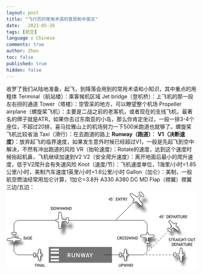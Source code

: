 ```yaml
---
layout: post
title: "飞行员的常用术语的意思和中英文"
date:   2021-05-26
tags: [航空]
language : Chinese
comments: true
author: Zhen
toc: false
published: true
hidden: false
---
```

收罗了我们从陆地准备，起飞，到降落会用到的常用术语和小知识，其中重点的用粗体
Terminal（航站楼）：乘客候机区域
Jet bridge（登机桥）：上飞机的那一段左右拐的通道
Tower（塔楼）：空管呆的地方，可以瞭望整个机场
Propeller airplane（螺旋桨飞机）：主要是二战之前的老客机，或者现在的支线飞机，最著名的牌子就是ATR，如果你去过东南亚的小岛，那么你肯定坐过，一般一排3-4个座位，不超过20排，喜马拉雅山上的机场努力一下500米跑道也就够了。螺旋桨飞机比较省油
Taxi（滑行）：在去跑道的路上
**Runway（跑道）**：
**V1（决断速度）**：放弃起飞的临界速度，如果发生意外时候已经超过V1，一般是先起飞到空中解决，不然有冲出跑道的风险
VR（抬轮速度）：Rotate的速度，达到这个速度时候抬起机鼻，飞机继续加速到V2
V2（安全爬升速度）：离开地面后最小的爬升速度，低于V2爬升会有失速风险
Knot（速度/节）：飞机速度单位，1海里/小时=1.85公里/小时，美制汽车速度1英里/小时=1.6公里/小时
Gallon（加仑）：美制，一般航空燃油经常用加仑计算，1加仑=3.8升
A330
A380
DC
MD
Flap（襟翼）襟翼
三边/五边：
![enter image description here](https://github.com/hytvszz/hytvszz.github.io/raw/master/images/%E6%9C%BA%E5%9C%BA%E4%BA%94%E8%BE%B9%E5%9B%BE.jpg)


<!--stackedit_data:
eyJoaXN0b3J5IjpbLTMzMDgxODEzOSwtMTM3NTg2MDk4NiwtMT
I4MjQzNjQ0NCwtNjM2NTkxOTY5LDM4MzQ4NTQ5OSwtMjk5OTg3
ODE5LC01MTM5MjM3ODMsMTU4ODU0MzUwLC0xMzk2MTMzNTk5LC
02MTkwOTczMDEsLTkwNzQ0NDMyLC0xMzUyNzQ0MTUyLDQ2NDk5
MTE1N119
-->